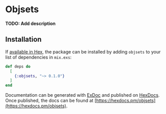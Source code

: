 # Objsets

**TODO: Add description**

## Installation

If [available in Hex](https://hex.pm/docs/publish), the package can be installed
by adding `objsets` to your list of dependencies in `mix.exs`:

```elixir
def deps do
  [
    {:objsets, "~> 0.1.0"}
  ]
end
```

Documentation can be generated with [ExDoc](https://github.com/elixir-lang/ex_doc)
and published on [HexDocs](https://hexdocs.pm). Once published, the docs can
be found at [https://hexdocs.pm/objsets](https://hexdocs.pm/objsets).

